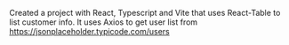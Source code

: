 Created a project with React, Typescript and Vite that uses React-Table to list customer info. It uses Axios to get user list from https://jsonplaceholder.typicode.com/users